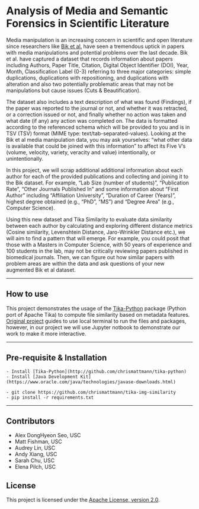# Analysis of Media and Semantic Forensics in Scientific Literature

Media manipulation is an increasing concern in scientific and open literature since researchers like [Bik et al.](https://journals.asm.org/doi/full/10.1128/mBio.00809-16) have seen a tremendous uptick in papers with media
manipulations and potential problems over the last decade. 
Bik et al. have captured a dataset that records information about papers including Authors, Paper Title,
Citation, Digital Object Identifier (DOI), Year, Month, Classification Label (0-3)
referring to three major categories: simple duplications, duplications with repositioning,
and duplications with alteration and also two potentially problematic areas that may not
be manipulations but cause issues (Cuts & Beautification). 

The dataset also includes a
text description of what was found (Findings), if the paper was reported to the journal or
not, and whether it was retracted, or a correction issued or not, and finally whether no
action was taken and what date (if any) any action was completed on. The data is
formatted according to the referenced schema which will be provided to you and is in
TSV (TSV) format (MIME type: text/tab-separated-values). Looking at the Bik et al media manipulation data, you may ask yourselves: “what other
data is available that could be joined with this information” to affect its Five V’s (volume, velocity, variety, veracity and value)
intentionally, or unintentionally. 

In this project, we will scrap additional additional information about each
author for each of the provided publications and collecting and joining it to the Bik
dataset. For example, “Lab Size (number of students)”,
“Publication Rate”, “Other Journals Published In” and some information about “First
Author” including “Affiliation University”, “Duration of Career (Years)”, highest degree
obtained (e.g., “PhD”, “MS”) and “Degree Area” (e.g., Computer Science). 

Using this new dataset and Tika Similarity to evaluate data similarity between each author by calculating and 
exploring different distance metrics (Cosine similarity, Levenshtein Distance, Jaro-Wrinkler Distance etc.),
we will aim to find a pattern that will emerge.
For example, you could posit that those with a Masters in
Computer Science, with 50 years of experience and 100 students in the lab, may not be
critically reviewing papers published in biomedical journals. Then, we can figure out how similar papers with problem areas are
within the data and ask questions of your new augmented Bik et al dataset. 

---

## How to use

This project demonstrates the usage of the [Tika-Python](http://github.com/chrismattmann/tika-python) package (Python port of Apache Tika) to compute file similarity based on metadata features. [Original project](https://github.com/chrismattmann/tika-img-similarity) guides to use local terminal to run the files and packages, however, in our project we will use Jupyter notbook to demonstrate our work to make it more interactive.




---

## Pre-requisite & Installation

```
- Install [Tika-Python](http://github.com/chrismattmann/tika-python)
- Install [Java Development Kit](https://www.oracle.com/java/technologies/javase-downloads.html)

- git clone https://github.com/chrismattmann/tika-img-similarity
- pip install -r requirements.txt

```

---

## Contributors

* Alex DongHyeon Seo, USC
* Matt Fishman, USC
* Audrey Lin, USC
* Andy Xiang, USC
* Sarah Chu, USC
* Elena Pilch, USC

## License

This project is licensed under the [Apache License, version 2.0](http://www.apache.org/licenses/LICENSE-2.0).







